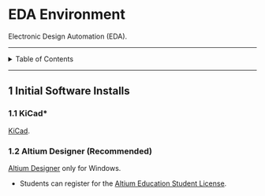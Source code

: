 # EDA Environment

Electronic Design Automation (EDA).

---

<details markdown="1">
  <summary>Table of Contents</summary>

- [1 Initial Software Installs](#1-initial-software-installs)
    - [1.1 KiCad (Suggested)](#11-kicad)
    - [1.2 Altium Designer*](#12-altium-designer-recommended)

</details>

---

## 1 Initial Software Installs

### 1.1 KiCad*

[KiCad](https://www.kicad.org/).

### 1.2 Altium Designer (Recommended)

[Altium Designer](https://www.altium.com/products/downloads) only for Windows.

- Students can register for
  the [Altium Education Student License](https://www.altium.com/education/student-licenses).
